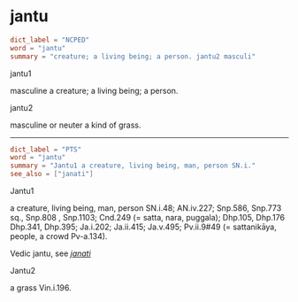 # jantu

``` toml
dict_label = "NCPED"
word = "jantu"
summary = "creature; a living being; a person. jantu2 masculi"
```

jantu1

masculine a creature; a living being; a person.

jantu2

masculine or neuter a kind of grass.

--------------------

``` toml
dict_label = "PTS"
word = "jantu"
summary = "Jantu1 a creature, living being, man, person SN.i."
see_also = ["janati"]
```

Jantu1

a creature, living being, man, person SN.i.48; AN.iv.227; Snp.586, Snp.773 sq., Snp.808 , Snp.1103; Cnd.249 (= satta, nara, puggala); Dhp.105, Dhp.176 Dhp.341, Dhp.395; Ja.i.202; Ja.ii.415; Ja.v.495; Pv.ii.9#49 (= sattanikāya, people, a crowd Pv\-a.134).

Vedic jantu, see *[janati](janati.md)*

Jantu2

a grass Vin.i.196.


